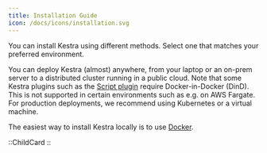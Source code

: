 ```yaml
---
title: Installation Guide
icon: /docs/icons/installation.svg
---
```


You can install Kestra using different methods. Select one that matches your preferred environment.

You can deploy Kestra (almost) anywhere, from your laptop or an on-prem server to a distributed cluster running in a public cloud. Note that some Kestra plugins such as the [Script plugin](/docs/developer-guide/scripts) require Docker-in-Docker (DinD). This is not supported in certain environments such as e.g. on AWS Fargate. For production deployments, we recommend using Kubernetes or a virtual machine.

The easiest way to install Kestra locally is to use [Docker](./02.docker.md).

::ChildCard
::
